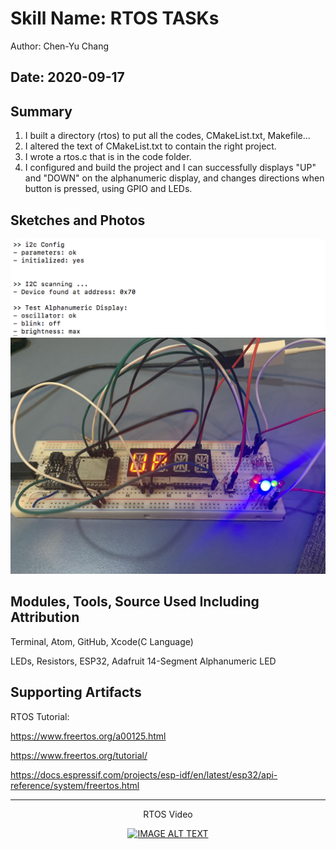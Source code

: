 #  Skill Name: RTOS TASKs

Author: Chen-Yu Chang

Date: 2020-09-17
-----

## Summary
1. I built a directory (rtos) to put all the codes, CMakeList.txt, Makefile...
2. I altered the text of CMakeList.txt to contain the right project.
3. I wrote a rtos.c that is in the code folder.
4. I configured and build the project and I can successfully displays "UP" and "DOWN" on the alphanumeric display, and changes directions when button is pressed, using GPIO and LEDs.

## Sketches and Photos
![](images/9.png)
![](images/10.jpeg)

## Modules, Tools, Source Used Including Attribution
Terminal, Atom, GitHub, Xcode(C Language)

LEDs, Resistors, ESP32, Adafruit 14-Segment Alphanumeric LED

## Supporting Artifacts
RTOS Tutorial:

https://www.freertos.org/a00125.html

https://www.freertos.org/tutorial/

https://docs.espressif.com/projects/esp-idf/en/latest/esp32/api-reference/system/freertos.html


-----
<div align="center">
<p>RTOS Video</p>
<a href="https://www.youtube.com/embed/qj2PaYUcMAc"><img src="https://img.youtube.com/vi/qj2PaYUcMAc/0.jpg" alt="IMAGE ALT TEXT"></a>
